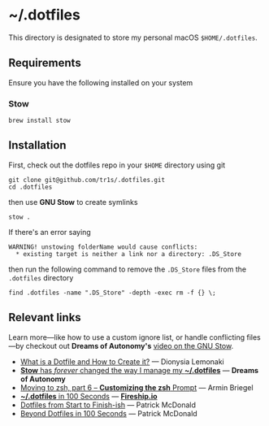 # ~/.dotfiles

This directory is designated to store my personal macOS `$HOME/.dotfiles`.

## Requirements

Ensure you have the following installed on your system

### Stow

```
brew install stow
```

## Installation

First, check out the dotfiles repo in your `$HOME` directory using git

```
git clone git@github.com/tr1s/.dotfiles.git
cd .dotfiles
```

then use **GNU Stow** to create symlinks

```
stow .
```

If there's an error saying

```
WARNING! unstowing folderName would cause conflicts:
  * existing target is neither a link nor a directory: .DS_Store
```

then run the following command to remove the `.DS_Store` files from the `.dotfiles` directory

```
find .dotfiles -name ".DS_Store" -depth -exec rm -f {} \;
```

## Relevant links

Learn more—like how to use a custom ignore list, or handle conflicting files—by checkout out **Dreams of Autonomy's** [video on the GNU Stow](https://youtu.be/y6XCebnB9gs).

- [What is a Dotfile and How to Create it?](https://www.freecodecamp.org/news/dotfiles-what-is-a-dot-file-and-how-to-create-it-in-mac-and-linux/) — Dionysia Lemonaki
- [**Stow** has _forever_ changed the way I manage my **~/.dotfiles**](https://youtu.be/y6XCebnB9gs) — **Dreams of Autonomy**
- [Moving to zsh, part 6 – **Customizing the zsh** Prompt](https://scriptingosx.com/2019/07/moving-to-zsh-06-customizing-the-zsh-prompt/) — Armin Briegel
- [**~/.dotfiles** in 100 Seconds](https://youtu.be/r_MpUP6aKiQ) — [**Fireship.io**](Fireship.io)
- [Dotfiles from Start to Finish-ish](https://www.udemy.com/course/dotfiles-from-start-to-finish-ish/) — Patrick McDonald
- [Beyond Dotfiles in 100 Seconds](https://github.com/eieioxyz/Beyond-Dotfiles-in-100-Seconds/blob/master/README.md) — Patrick McDonald
